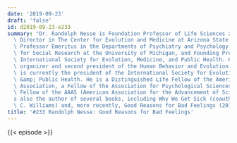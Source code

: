 ```yaml
---
date: '2019-09-23'
draft: 'false'
id: d2019-09-23-e233
summary: "Dr. Randolph Nesse is Foundation Professor of Life Sciences and Founding\
  \ Director in The Center for Evolution and Medicine at Arizona State University,\
  \ Professor Emeritus in the Departments of Psychiatry and Psychology and the Institute\
  \ for Social Research at the University of Michigan, and Founding President of the\
  \ International Society for Evolution, Medicine, and Public Health. He was the initial\
  \ organizer and second president of the Human Behavior and Evolution Society, and\
  \ is currently the president of the International Society for Evolution, Medicine\
  \ &amp; Public Health. He is a Distinguished Life Fellow of the American Psychiatric\
  \ Association, a Fellow of the Association for Psychological Sciences, and an elected\
  \ Fellow of the AAAS (American Association for the Advancement of Science). He\u2019\
  s also the author of several books, including Why We Get Sick (coauthored with George\
  \ C. Williams) and, more recently, Good Reasons for Bad Feelings (2019)."
title: '#233 Randolph Nesse: Good Reasons for Bad Feelings'
---
```

{{< episode >}}
